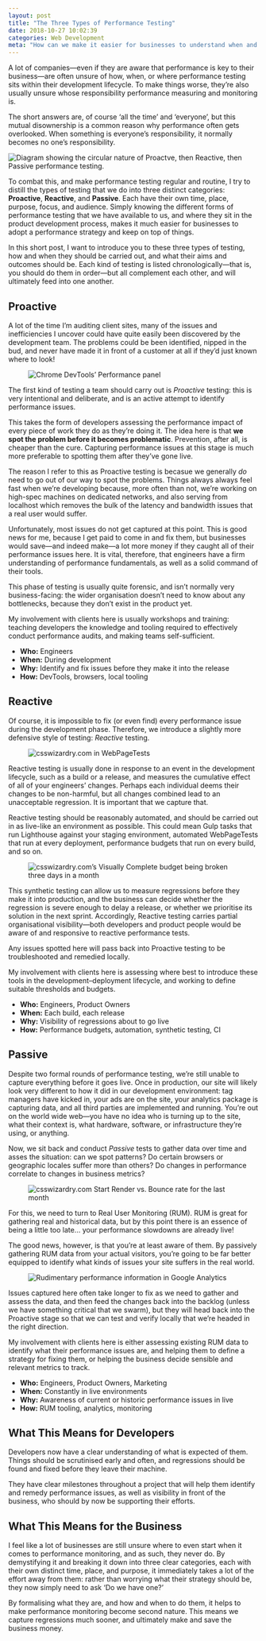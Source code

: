 ```yaml
---
layout: post
title: "The Three Types of Performance Testing"
date: 2018-10-27 10:02:39
categories: Web Development
meta: "How can we make it easier for businesses to understand when and what to measure?"
---
```


A lot of companies—even if they are aware that performance is key to their
business—are often unsure of how, when, or where performance testing sits within
their development lifecycle. To make things worse, they’re also usually unsure
whose responsibility performance measuring and monitoring is.

The short answers are, of course ‘all the time’ and ‘everyone’, but this mutual
disownership is a common reason why performance often gets overlooked. When
something is everyone’s responsibility, it normally becomes no one’s
responsibility.

<img src="https://res.cloudinary.com/csswizardry/image/fetch/f_auto,q_auto/https://csswizardry.com/wp-content/uploads/2018/10/testing-diagram.png" alt="Diagram showing
the circular nature of Proactve, then Reactive, then Passive performance
testing." />

To combat this, and make performance testing regular and routine, I try to
distill the types of testing that we do into three distinct categories:
**Proactive**, **Reactive**, and **Passive**. Each have their own time, place,
purpose, focus, and audience. Simply knowing the different forms of performance
testing that we have available to us, and where they sit in the product
development process, makes it much easier for businesses to adopt a performance
strategy and keep on top of things.

In this short post, I want to introduce you to these three types of testing, how
and when they should be carried out, and what their aims and outcomes should be.
Each kind of testing is listed chronologically—that is, you should do them in
order—but all complement each other, and will ultimately feed into one another.

## Proactive

A lot of the time I’m auditing client sites, many of the issues and
inefficiencies I uncover could have quite easily been discovered by the
development team. The problems could be been identified, nipped in the bud,
and never have made it in front of a customer at all if they’d just known where
to look!

<figure>
  <img src="https://res.cloudinary.com/csswizardry/image/fetch/f_auto,q_auto/https://csswizardry.com/wp-content/uploads/2018/10/screenshot-devtools.png" alt="Chrome DevTools’ Performance panel" />
</figure>

The first kind of testing a team should carry out is _Proactive_ testing: this
is very intentional and deliberate, and is an active attempt to identify
performance issues.

This takes the form of developers assessing the performance impact of every
piece of work they do as they’re doing it. The idea here is that **we spot the
problem before it becomes problematic**. Prevention, after all, is cheaper than
the cure. Capturing performance issues at this stage is much more preferable to
spotting them after they’ve gone live.

The reason I refer to this as Proactive testing is becasue we generally _do_
need to go out of our way to spot the problems. Things always always feel fast
when we’re developing because, more often than not, we’re working on high-spec
machines on dedicated networks, and also serving from localhost which removes
the bulk of the latency and bandwidth issues that a real user would suffer.

Unfortunately, most issues do not get captured at this point. This is good news
for me, because I get paid to come in and fix them, but businesses would
save—and indeed make—a lot more money if they caught all of their performance
issues here. It is vital, therefore, that engineers have a firm understanding of
performance fundamentals, as well as a solid command of their tools.

This phase of testing is usually quite forensic, and isn’t normally very
business-facing: the wider organisation doesn’t need to know about any
bottlenecks, because they don’t exist in the product yet.

My involvement with clients here is usually workshops and training: teaching
developers the knowledge and tooling required to effectively conduct performance
audits, and making teams self-sufficient.

* **Who:** Engineers
* **When:** During development
* **Why:** Identify and fix issues before they make it into the release
* **How:** DevTools, browsers, local tooling

## Reactive

Of course, it is impossible to fix (or even find) every performance issue during
the development phase. Therefore, we introduce a slightly more defensive style
of testing: _Reactive_ testing.

<figure>
  <img src="https://res.cloudinary.com/csswizardry/image/fetch/f_auto,q_auto/https://csswizardry.com/wp-content/uploads/2018/10/screenshot-wpt.png" alt="csswizardry.com in WebPageTests" />
</figure>

Reactive testing is usually done in response to an event in the development
lifecycle, such as a build or a release, and measures the cumulative effect of
all of your engineers’ changes. Perhaps each individual deems their changes to
be non-harmful, but all changes combined lead to an unacceptable regression. It
is important that we capture that.

Reactive testing should be reasonably automated, and should be carried out in as
live-like an environment as possible. This could mean Gulp tasks that run
Lighthouse against your staging environment, automated WebPageTests that run at
every deployment, performance budgets that run on every build, and so on.

<figure>
  <img src="https://res.cloudinary.com/csswizardry/image/fetch/f_auto,q_auto/https://csswizardry.com/wp-content/uploads/2018/10/screenshot-speedcurve-budget.png" alt="csswizardry.com’s Visually Complete budget being broken three days in a month" />
</figure>

This synthetic testing can allow us to measure regressions before they make it
into production, and the business can decide whether the regression is severe
enough to delay a release, or whether we prioritise its solution in the next
sprint. Accordingly, Reactive testing carries partial organisational
visibility—both developers and product people would be aware of and responsive
to reactive performance tests.

Any issues spotted here will pass back into Proactive testing to be
troubleshooted and remedied locally.

My involvement with clients here is assessing where best to introduce these
tools in the development–deployment lifecycle, and working to define suitable
thresholds and budgets.

* **Who:** Engineers, Product Owners
* **When:** Each build, each release
* **Why:** Visibility of regressions about to go live
* **How:** Performance budgets, automation, synthetic testing, CI

## Passive

Despite two formal rounds of performance testing, we’re still unable to capture
everything before it goes live. Once in production, our site will likely look
very different to how it did in our development environment: tag managers have
kicked in, your ads are on the site, your analytics package is capturing data,
and all third parties are implemented and running. You’re out on the world wide
web—you have no idea who is turning up to the site, what their context is, what
hardware, software, or infrastructure they’re using, or anything.

Now, we sit back and conduct _Passive_ tests to gather data over time and asses
the situation: can we spot patterns? Do certain browsers or geographic locales
suffer more than others? Do changes in performance correlate to changes in
business metrics?

<figure>
  <img src="https://res.cloudinary.com/csswizardry/image/fetch/f_auto,q_auto/https://csswizardry.com/wp-content/uploads/2018/10/screenshot-speedcurve.png" alt="csswizardry.com Start Render vs. Bounce rate for the last month" />
</figure>

For this, we need to turn to Real User Monitoring (RUM). RUM is great for
gathering real and historical data, but by this point there is an essence of
being a little too late… your performance slowdowns are already live!

The good news, however, is that you’re at least aware of them. By passively
gathering RUM data from your actual visitors, you’re going to be far better
equipped to identify what kinds of issues your site suffers in the real world.

<figure>
  <img src="https://res.cloudinary.com/csswizardry/image/fetch/f_auto,q_auto/https://csswizardry.com/wp-content/uploads/2018/10/screenshot-ga.png" alt="Rudimentary performance information in Google Analytics" />
</figure>

Issues captured here often take longer to fix as we need to gather and assess
the data, and then feed the changes back into the backlog (unless we have
something critical that we swarm), but they will head back into the Proactive
stage so that we can test and verify locally that we’re headed in the right
direction.

My involvement with clients here is either assessing existing RUM data to
identify what their performance issues are, and helping them to define
a strategy for fixing them, or helping the business decide sensible and
relevant metrics to track.

* **Who:** Engineers, Product Owners, Marketing
* **When:** Constantly in live environments
* **Why:** Awareness of current or historic performance issues in live
* **How:** RUM tooling, analytics, monitoring

## What This Means for Developers

Developers now have a clear understanding of what is expected of them. Things
should be scrutinised early and often, and regressions should be found and fixed
before they leave their machine.

They have clear milestones throughout a project that will help them identify and
remedy performance issues, as well as visibility in front of the business, who
should by now be supporting their efforts.

## What This Means for the Business

I feel like a lot of businesses are still unsure where to even start when it
comes to performance monitoring, and as such, they never do. By demystifying it
and breaking it down into three clear categories, each with their own distinct
time, place, and purpose, it immediately takes a lot of the effort away from
them: rather than worrying what their strategy should be, they now simply need
to ask ‘Do we have one?’

By formalising what they are, and how and when to do them, it helps to make
performance monitoring become second nature. This means we capture regressions
much sooner, and ultimately make and save the business money.
